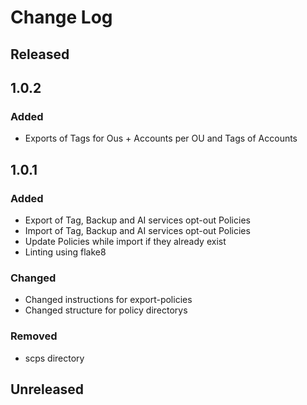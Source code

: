 # Change Log

## Released

## 1.0.2

### Added

* Exports of Tags for Ous + Accounts per OU and Tags of Accounts


## 1.0.1

### Added

* Export of Tag, Backup and AI services opt-out Policies
* Import of Tag, Backup and AI services opt-out Policies
* Update Policies while import if they already exist
* Linting using flake8
### Changed

* Changed instructions for export-policies
* Changed structure for policy directorys

### Removed
* scps directory

## Unreleased



